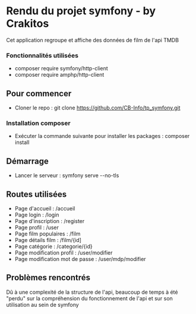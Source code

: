 # Rendu du projet symfony - by Crakitos

Cet application regroupe et affiche des données de film de l'api TMDB

### Fonctionnalités utilisées

- composer require symfony/http-client
- composer require amphp/http-client


## Pour commencer

- Cloner le repo : git clone https://github.com/CB-Info/tp_symfony.git

### Installation composer

- Exécuter la commande suivante pour installer les packages : composer install

## Démarrage

- Lancer le serveur : symfony serve --no-tls

## Routes utilisées

- Page d'accueil : /accueil
- Page login : /login
- Page d'inscription : /register
- Page profil : /user
- Page film populaires : /film
- Page détails film : /film/{id]
- Page catégorie : /categorie/{id}
- Page modification profil : /user/modifier
- Page modification mot de passe : /user/mdp/modifier

## Problèmes rencontrés

Dû à une complexité de la structure de l'api, beaucoup de temps à été "perdu" sur la compréhension du fonctionnement de l'api et sur son utilisation au sein de symfony
